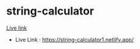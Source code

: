 # string-calculator

<a href="https://string-calculator1.netlify.app/" target="_blank" >Live link</a>

- Live Link : <a href="https://string-calculator1.netlify.app/" target="_blank" >https://string-calculator1.netlify.app/</a>
